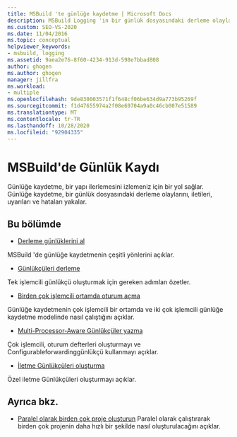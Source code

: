 ```yaml
---
title: MSBuild 'te günlüğe kaydetme | Microsoft Docs
description: MSBuild Logging 'in bir günlük dosyasındaki derleme olaylarını, iletileri, uyarıları ve hataları yakalayıp derleme ilerlemesini izlemek için bir yol sağladığını öğrenin.
ms.custom: SEO-VS-2020
ms.date: 11/04/2016
ms.topic: conceptual
helpviewer_keywords:
- msbuild, logging
ms.assetid: 9aea2e76-8f60-4234-913d-598e7bbad808
author: ghogen
ms.author: ghogen
manager: jillfra
ms.workload:
- multiple
ms.openlocfilehash: 9de830003571f1f648cf06be634d9a773b95269f
ms.sourcegitcommit: f1d47655974a2f08e69704a9a0c46cb007e51589
ms.translationtype: MT
ms.contentlocale: tr-TR
ms.lasthandoff: 10/28/2020
ms.locfileid: "92904335"
---
```

# <a name="logging-in-msbuild"></a>MSBuild'de Günlük Kaydı

Günlüğe kaydetme, bir yapı ilerlemesini izlemeniz için bir yol sağlar. Günlüğe kaydetme, bir günlük dosyasındaki derleme olaylarını, iletileri, uyarıları ve hataları yakalar.

## <a name="in-this-section"></a>Bu bölümde

- [Derleme günlüklerini al](../msbuild/obtaining-build-logs-with-msbuild.md)

 MSBuild 'de günlüğe kaydetmenin çeşitli yönlerini açıklar.

- [Günlükçüleri derleme](../msbuild/build-loggers.md)

 Tek işlemcili günlükçü oluşturmak için gereken adımları özetler.

- [Birden çok işlemcili ortamda oturum açma](../msbuild/logging-in-a-multi-processor-environment.md)

 Günlüğe kaydetmenin çok işlemcili bir ortamda ve iki çok işlemcili günlüğe kaydetme modelinde nasıl çalıştığını açıklar.

- [Multi-Processor-Aware Günlükçüler yazma](../msbuild/writing-multi-processor-aware-loggers.md)

 Çok işlemcili, oturum defterleri oluşturmayı ve Configurableforwardinggünlükçü kullanmayı açıklar.

- [İletme Günlükçüleri oluşturma](../msbuild/creating-forwarding-loggers.md)

 Özel iletme Günlükçüleri oluşturmayı açıklar.

## <a name="see-also"></a>Ayrıca bkz.

- [Paralel olarak birden çok proje oluşturun](../msbuild/building-multiple-projects-in-parallel-with-msbuild.md) Paralel olarak çalıştırarak birden çok projenin daha hızlı bir şekilde nasıl oluşturulacağını açıklar.
